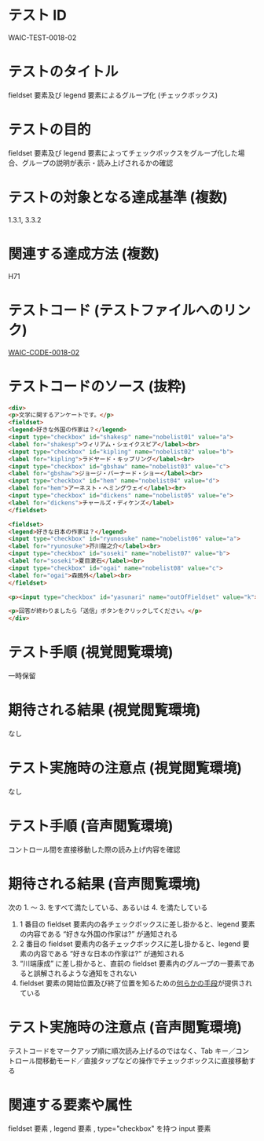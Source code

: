 

# テスト ID
WAIC-TEST-0018-02

# テストのタイトル
fieldset 要素及び legend 要素によるグループ化 (チェックボックス)

# テストの目的
fieldset 要素及び legend 要素によってチェックボックスをグループ化した場合、グループの説明が表示・読み上げされるかの確認

# テストの対象となる達成基準 (複数)
1.3.1, 3.3.2

# 関連する達成方法 (複数)
H71

# テストコード (テストファイルへのリンク)
[WAIC-CODE-0018-02](https://waic.github.io/as_test/WAIC-CODE/WAIC-CODE-0018-02.html)

# テストコードのソース (抜粋)
```html
<div>
<p>文学に関するアンケートです。</p>
<fieldset>
<legend>好きな外国の作家は？</legend>
<input type="checkbox" id="shakesp" name="nobelist01" value="a">
<label for="shakesp">ウィリアム・シェイクスピア</label><br>
<input type="checkbox" id="kipling" name="nobelist02" value="b">
<label for="kipling">ラドヤード・キップリング</label><br>
<input type="checkbox" id="gbshaw" name="nobelist03" value="c">
<label for="gbshaw">ジョージ・バーナード・ショー</label><br>
<input type="checkbox" id="hem" name="nobelist04" value="d">
<label for="hem">アーネスト・ヘミングウェイ</label><br>
<input type="checkbox" id="dickens" name="nobelist05" value="e">
<label for="dickens">チャールズ・ディケンズ</label>
</fieldset>

<fieldset>
<legend>好きな日本の作家は？</legend>
<input type="checkbox" id="ryunosuke" name="nobelist06" value="a">
<label for="ryunosuke">芥川龍之介</label><br>
<input type="checkbox" id="soseki" name="nobelist07" value="b">
<label for="soseki">夏目漱石</label><br>
<input type="checkbox" id="ogai" name="nobelist08" value="c">
<label for="ogai">森鴎外</label><br>
</fieldset>

<p><input type="checkbox" id="yasunari" name="outOfFieldset" value="k"><label for="yasunari">川端康成</label></p>

<p>回答が終わりましたら「送信」ボタンをクリックしてください。</p>
</div>

```
# テスト手順 (視覚閲覧環境)
一時保留

# 期待される結果 (視覚閲覧環境)
なし

# テスト実施時の注意点 (視覚閲覧環境)
なし

# テスト手順 (音声閲覧環境)
コントロール間を直接移動した際の読み上げ内容を確認

# 期待される結果 (音声閲覧環境)
次の 1. 〜 3. をすべて満たしている、あるいは 4. を満たしている
1. 1 番目の fieldset 要素内の各チェックボックスに差し掛かると、legend 要素の内容である “好きな外国の作家は?” が通知される
2. 2 番目の fieldset 要素内の各チェックボックスに差し掛かると、legend 要素の内容である “好きな日本の作家は?” が通知される
3. “川端康成” に差し掛かると、直前の fieldset 要素内のグループの一要素であると誤解されるような通知をされない
4. fieldset 要素の開始位置及び終了位置を知るための[何らかの手段](https://github.com/waic/as_test/blob/master/term.md#%E4%BD%95%E3%82%89%E3%81%8B%E3%81%AE%E6%89%8B%E6%AE%B5)が提供されている

# テスト実施時の注意点 (音声閲覧環境)
テストコードをマークアップ順に順次読み上げるのではなく、Tab キー／コントロール間移動モード／直接タップなどの操作でチェックボックスに直接移動する

# 関連する要素や属性
fieldset 要素 , legend 要素 , type="checkbox" を持つ input 要素


